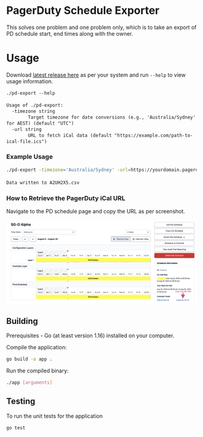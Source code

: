# PagerDuty Schedule Exporter
This solves one problem and one problem only, which is to take an export of PD schedule start, end times along with the owner.

# Usage

Download [latest release here](https://github.com/purinda/pagerduty-schedule-export/releases/latest) as per your system and run `--help` to view usage information.

```
./pd-export --help

Usage of ./pd-export:
  -timezone string
    	Target timezone for date conversions (e.g., 'Australia/Sydney' for AEST) (default "UTC")
  -url string
    	URL to fetch iCal data (default "https://example.com/path-to-ical-file.ics")
```

### Example Usage

```sh
./pd-export -timezone='Australia/Sydney' -url=https://yourdomain.pagerduty.com/private/8e4da5810dXXXXXX05137006f2a05caf226711e935591089cf2b74cac1c4/feed/A2UH2X5

Data written to A2UH2X5.csv
```

### How to Retrieve the PagerDuty iCal URL

Navigate to the PD schedule page and copy the URL as per screenshot.

![Schedule Page](docs/pd-schedule.png)

## Building

Prerequisites - Go (at least version 1.16) installed on your computer.

Compile the application:
```sh
go build -o app .
```

Run the compiled binary:
```sh
./app [arguments]
```

## Testing
To run the unit tests for the application

```sh
go test
```